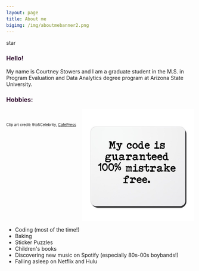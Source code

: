 ```yaml
---
layout: page
title: About me
bigimg: /img/aboutmebanner2.png
---
```

star
<h3> Hello! </h3>

My name is Courtney Stowers and I am a graduate student in the M.S. in Program Evaluation and Data Analytics degree program at Arizona State University.

<h3> Hobbies: </h3>

<p>
<img src="/img/codeclipart.jpg" width="300"/>

<div class="list">
<ul>
<li> Coding (most of the time!) </li>
<li> Baking </li>
<li> Sticker Puzzles </li>
<li> Children's books </li>
<li> Discovering new music on Spotify (especially 80s-00s boybands!) </li>
<li> Falling asleep on Netflix and Hulu </li>
</ul>
</div>
</p>


<br>

<font size="1"> Clip art credit: 9to5Celebrity, [CafePress](https://www.cafepress.com/+funny_computer_programmer_joke_quote_mousepad,749921093) </font>

<br>

<style>

h3{
color: #331132;
}

.link { color: #ff5e6c; 
}

img{
vertical-align: middle;
float: right;    
}

.list{
float: left;
}

</style>
